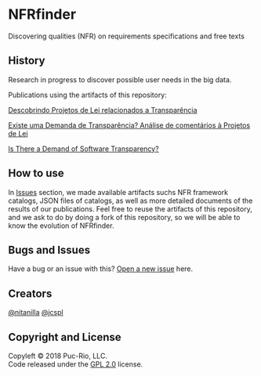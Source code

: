 # NFRfinder
Discovering qualities (NFR) on requirements specifications and free texts

## History
Research in progress to discover possible user needs in the big data.

Publications using the artifacts of this repository:

[Descobrindo Projetos de Lei relacionados a Transparência](http://wtrans.inf.puc-rio.br/WTRANSartigos/artigos/artigos_WTRANS16/WTranS_2016_paper_3.pdf)

[Existe uma Demanda de Transparência? Análise de comentários à Projetos de Lei](http://wtrans.inf.puc-rio.br/WTRANSartigos/artigos/artigos_WTRANS17/167857.pdf)

[Is There a Demand of Software Transparency?](https://www.researchgate.net/publication/319890469_Is_There_a_Demand_of_Software_Transparency)

## How to use
In [Issues](https://github.com/nitanilla/NFRfinder/issues) section, we made available artifacts suchs NFR framework catalogs, JSON files of catalogs, as well as more detailed documents of the results of our publications. Feel free to reuse the artifacts of this repository, and we ask to do by doing a fork of this repository, so we will be able to know the evolution of NFRfinder.

## Bugs and Issues
Have a bug or an issue with this? [Open a new issue](https://github.com/nitanilla/NFRfinder/issues) here.

## Creators
[@nitanilla](https://github.com/nitanilla)
[@jcspl](https://github.com/jcspl)

## Copyright and License

Copyleft © 2018 Puc-Rio, LLC.  
Code released under the [GPL 2.0](https://github.com/nitanilla/corpus-retrieval/blob/master/LICENSE) license.


